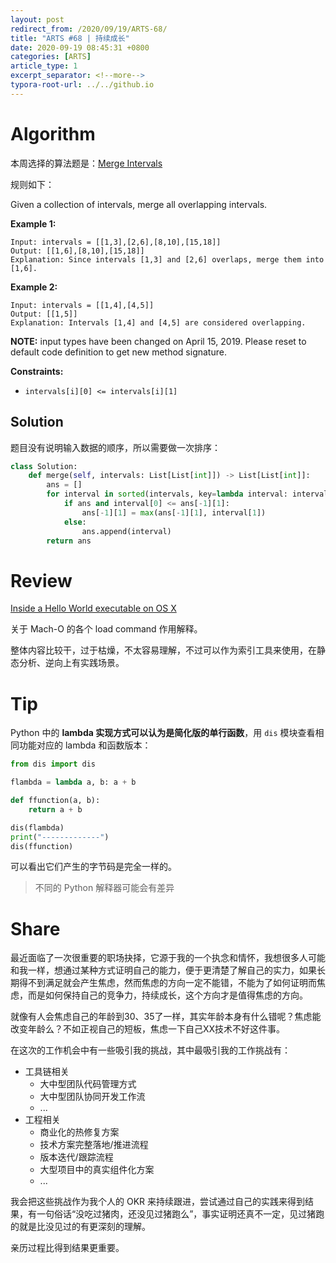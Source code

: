 ```yaml
---
layout: post
redirect_from: /2020/09/19/ARTS-68/
title: "ARTS #68 | 持续成长"
date: 2020-09-19 08:45:31 +0800
categories: [ARTS]
article_type: 1
excerpt_separator: <!--more-->
typora-root-url: ../../github.io
---
```



# Algorithm

本周选择的算法题是：[Merge Intervals](https://leetcode.com/problems/merge-intervals/)

<!--more-->

规则如下：

Given a collection of intervals, merge all overlapping intervals.

**Example 1:**

```
Input: intervals = [[1,3],[2,6],[8,10],[15,18]]
Output: [[1,6],[8,10],[15,18]]
Explanation: Since intervals [1,3] and [2,6] overlaps, merge them into [1,6].
```

**Example 2:**

```
Input: intervals = [[1,4],[4,5]]
Output: [[1,5]]
Explanation: Intervals [1,4] and [4,5] are considered overlapping.
```

**NOTE:** input types have been changed on April 15, 2019. Please reset to default code definition to get new method signature.

 

**Constraints:**

- `intervals[i][0] <= intervals[i][1]`

## Solution

题目没有说明输入数据的顺序，所以需要做一次排序：

```python
class Solution:
    def merge(self, intervals: List[List[int]]) -> List[List[int]]:
        ans = []
        for interval in sorted(intervals, key=lambda interval: interval[0]):
            if ans and interval[0] <= ans[-1][1]:
                ans[-1][1] = max(ans[-1][1], interval[1])
            else:
                ans.append(interval)
        return ans
```


# Review

[Inside a Hello World executable on OS X](https://adrummond.net/posts/macho)

关于 Mach-O 的各个 load command 作用解释。

整体内容比较干，过于枯燥，不太容易理解，不过可以作为索引工具来使用，在静态分析、逆向上有实践场景。

# Tip

Python 中的 **lambda 实现方式可以认为是简化版的单行函数**，用 `dis` 模块查看相同功能对应的 lambda 和函数版本：

```python
from dis import dis

flambda = lambda a, b: a + b

def ffunction(a, b):
    return a + b

dis(flambda)
print("-------------")
dis(ffunction)
```

可以看出它们产生的字节码是完全一样的。

> 不同的 Python 解释器可能会有差异

# Share

最近面临了一次很重要的职场抉择，它源于我的一个执念和情怀，我想很多人可能和我一样，想通过某种方式证明自己的能力，便于更清楚了解自己的实力，如果长期得不到满足就会产生焦虑，然而焦虑的方向一定不能错，不能为了如何证明而焦虑，而是如何保持自己的竞争力，持续成长，这个方向才是值得焦虑的方向。

就像有人会焦虑自己的年龄到30、35了一样，其实年龄本身有什么错呢？焦虑能改变年龄么？不如正视自己的短板，焦虑一下自己XX技术不好这件事。

在这次的工作机会中有一些吸引我的挑战，其中最吸引我的工作挑战有：

- 工具链相关
  - 大中型团队代码管理方式
  - 大中型团队协同开发工作流
  - ...
- 工程相关
  - 商业化的热修复方案
  - 技术方案完整落地/推进流程
  - 版本迭代/跟踪流程
  - 大型项目中的真实组件化方案
  - ...

我会把这些挑战作为我个人的 OKR 来持续跟进，尝试通过自己的实践来得到结果，有一句俗话“没吃过猪肉，还没见过猪跑么”，事实证明还真不一定，见过猪跑的就是比没见过的有更深刻的理解。

亲历过程比得到结果更重要。